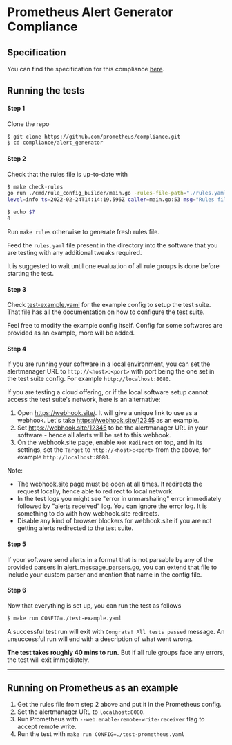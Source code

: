 # Prometheus Alert Generator Compliance

## Specification

You can find the specification for this compliance [here](specification.md).

## Running the tests

#### Step 1

Clone the repo
```bash
$ git clone https://github.com/prometheus/compliance.git
$ cd compliance/alert_generator
```

#### Step 2

Check that the rules file is up-to-date with

```bash
$ make check-rules
go run ./cmd/rule_config_builder/main.go -rules-file-path="./rules.yaml"
level=info ts=2022-02-24T14:14:19.596Z caller=main.go:53 msg="Rules file successfully generated" path=/home/ganesh/go/src/github.com/prometheus/compliance/alert_generator/rules.yaml

$ echo $?
0
```

Run `make rules` otherwise to generate fresh rules file.

Feed the `rules.yaml` file present in the directory into the software that you are testing with any additional tweaks required.

It is suggested to wait until one evaluation of all rule groups is done before starting the test.

#### Step 3

Check [test-example.yaml](test-example.yaml) for the example config to setup the test suite. That file has all the documentation on how to configure the test suite.

Feel free to modify the example config itself. Config for some softwares are provided as an example, more will be added.

#### Step 4

If you are running your software in a local environment, you can set the alertmanager URL to `http://<host>:<port>` with port being the one set in the test suite config. For example `http://localhost:8080`.

If you are testing a cloud offering, or if the local software setup cannot access the test suite's network, here is an alternative:

1. Open https://webhook.site/. It will give a unique link to use as a webhook. Let's take https://webhook.site/12345 as an example.
2. Set https://webhook.site/12345 to be the alertmanager URL in your software - hence all alerts will be set to this webhook.
3. On the webhook.site page, enable `XHR Redirect` on top, and in its settings, set the `Target` to `http://<host>:<port>` from the above, for example `http://localhost:8080`.

Note:
* The webhook.site page must be open at all times. It redirects the request locally, hence able to redirect to local network.
* In the test logs you might see "error in unmarshaling" error immediately followed by "alerts received" log. You can ignore the error log. It is something to do with how webhook.site redirects.
* Disable any kind of browser blockers for webhook.site if you are not getting alerts redirected to the test suite.

#### Step 5

If your software send alerts in a format that is not parsable by any of the provided parsers in [alert_message_parsers.go](./alert_message_parsers.go), you can extend that file to include your custom parser and mention that name in the config file.

#### Step 6

Now that everything is set up, you can run the test as follows

```bash
$ make run CONFIG=./test-example.yaml
```
A successful test run will exit with `Congrats! All tests passed` message. An unsuccessful run will end with a description of what went wrong.

**The test takes roughly 40 mins to run.** But if all rule groups face any errors, the test will exit immediately.

---

## Running on Prometheus as an example

1. Get the rules file from step 2 above and put it in the Prometheus config.
2. Set the alertmanager URL to `localhost:8080`.
3. Run Prometheus with `--web.enable-remote-write-receiver` flag to accept remote write.
4. Run the test with `make run CONFIG=./test-prometheus.yaml`
